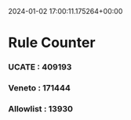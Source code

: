 2024-01-02 17:00:11.175264+00:00
# Rule Counter 
 ### UCATE : 409193

 ### Veneto : 171444

 ### Allowlist : 13930